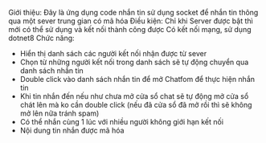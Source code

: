 Giới thiệu: 
Đây là ứng dụng code nhắn tin sử dụng socket để nhắn tin thông qua một sever trung gian có mã hóa 
Điều kiện:
   Chỉ khi Server được bật  thì mới có thể sử dụng và kết nối thành công được 
   Có kết nối mạng, sử dụng dotnet8 
Chức năng:
  + Hiển thị danh sách các người kết nối nhận được từ sever 
  + Chọn từ những người kết nối trong danh sách sẽ tự động chuyển qua danh sách nhắn tin 
  + Double click vào danh sách nhắn tin để mở Chatfom để thực hiện nhắn tin
  + Khi tin nhắn đến nếu như chưa mở cửa sổ chat sẽ tự động mở cửa sổ chát lên mà ko cần double click (nếu đã cửa sổ đã mở rồi thì sẽ không mở lên nữa tránh spam) 
  + Có thể nhắn cùng 1 lúc với nhiều người không giới hạn kết nối 
  + Nội dung tin nhắn được mã hóa 
